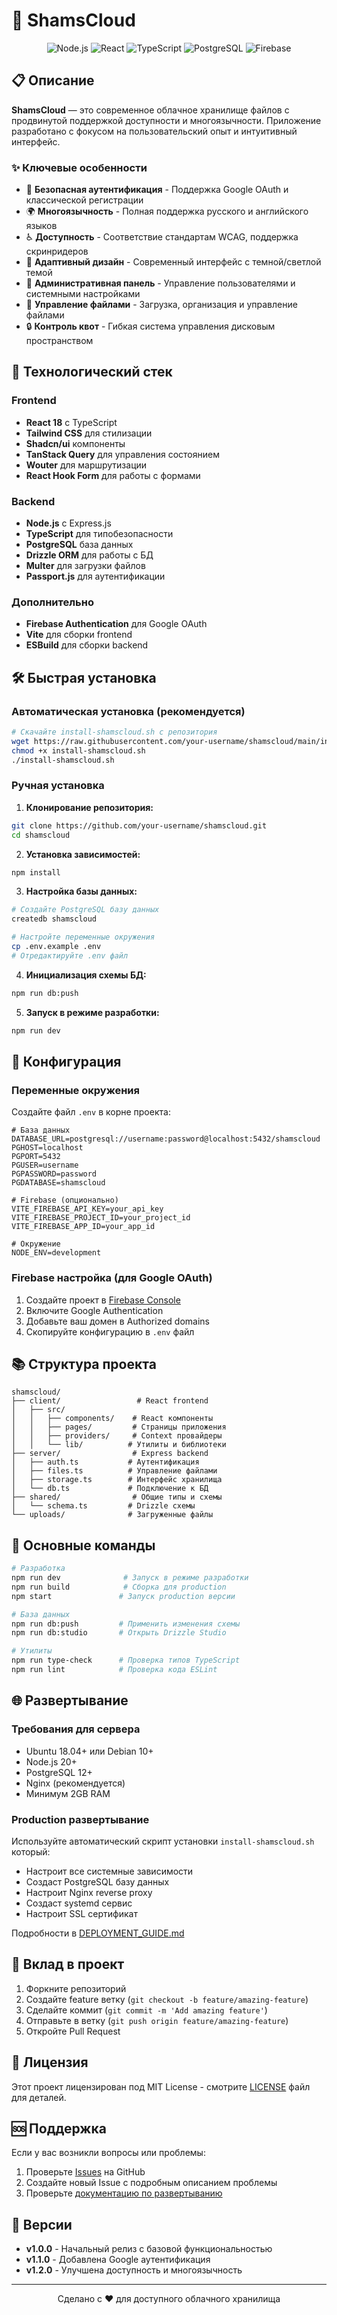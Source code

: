 # 🌟 ShamsCloud

<div align="center">
  <img src="https://img.shields.io/badge/Node.js-20+-339933?style=for-the-badge&logo=node.js&logoColor=white" alt="Node.js" />
  <img src="https://img.shields.io/badge/React-18+-61DAFB?style=for-the-badge&logo=react&logoColor=black" alt="React" />
  <img src="https://img.shields.io/badge/TypeScript-5+-3178C6?style=for-the-badge&logo=typescript&logoColor=white" alt="TypeScript" />
  <img src="https://img.shields.io/badge/PostgreSQL-15+-336791?style=for-the-badge&logo=postgresql&logoColor=white" alt="PostgreSQL" />
  <img src="https://img.shields.io/badge/Firebase-Auth-FFCA28?style=for-the-badge&logo=firebase&logoColor=black" alt="Firebase" />
</div>

## 📋 Описание

**ShamsCloud** — это современное облачное хранилище файлов с продвинутой поддержкой доступности и многоязычности. Приложение разработано с фокусом на пользовательский опыт и интуитивный интерфейс.

### ✨ Ключевые особенности

- 🔐 **Безопасная аутентификация** - Поддержка Google OAuth и классической регистрации
- 🌍 **Многоязычность** - Полная поддержка русского и английского языков
- ♿ **Доступность** - Соответствие стандартам WCAG, поддержка скринридеров
- 🎨 **Адаптивный дизайн** - Современный интерфейс с темной/светлой темой
- 👥 **Административная панель** - Управление пользователями и системными настройками
- 📁 **Управление файлами** - Загрузка, организация и управление файлами
- 🔒 **Контроль квот** - Гибкая система управления дисковым пространством

## 🚀 Технологический стек

### Frontend
- **React 18** с TypeScript
- **Tailwind CSS** для стилизации
- **Shadcn/ui** компоненты
- **TanStack Query** для управления состоянием
- **Wouter** для маршрутизации
- **React Hook Form** для работы с формами

### Backend
- **Node.js** с Express.js
- **TypeScript** для типобезопасности
- **PostgreSQL** база данных
- **Drizzle ORM** для работы с БД
- **Multer** для загрузки файлов
- **Passport.js** для аутентификации

### Дополнительно
- **Firebase Authentication** для Google OAuth
- **Vite** для сборки frontend
- **ESBuild** для сборки backend

## 🛠️ Быстрая установка

### Автоматическая установка (рекомендуется)

```bash
# Скачайте install-shamscloud.sh с репозитория
wget https://raw.githubusercontent.com/your-username/shamscloud/main/install-shamscloud.sh
chmod +x install-shamscloud.sh
./install-shamscloud.sh
```

### Ручная установка

1. **Клонирование репозитория:**
```bash
git clone https://github.com/your-username/shamscloud.git
cd shamscloud
```

2. **Установка зависимостей:**
```bash
npm install
```

3. **Настройка базы данных:**
```bash
# Создайте PostgreSQL базу данных
createdb shamscloud

# Настройте переменные окружения
cp .env.example .env
# Отредактируйте .env файл
```

4. **Инициализация схемы БД:**
```bash
npm run db:push
```

5. **Запуск в режиме разработки:**
```bash
npm run dev
```

## 🔧 Конфигурация

### Переменные окружения

Создайте файл `.env` в корне проекта:

```env
# База данных
DATABASE_URL=postgresql://username:password@localhost:5432/shamscloud
PGHOST=localhost
PGPORT=5432
PGUSER=username
PGPASSWORD=password
PGDATABASE=shamscloud

# Firebase (опционально)
VITE_FIREBASE_API_KEY=your_api_key
VITE_FIREBASE_PROJECT_ID=your_project_id
VITE_FIREBASE_APP_ID=your_app_id

# Окружение
NODE_ENV=development
```

### Firebase настройка (для Google OAuth)

1. Создайте проект в [Firebase Console](https://console.firebase.google.com/)
2. Включите Google Authentication
3. Добавьте ваш домен в Authorized domains
4. Скопируйте конфигурацию в `.env` файл

## 📚 Структура проекта

```
shamscloud/
├── client/                 # React frontend
│   ├── src/
│   │   ├── components/    # React компоненты
│   │   ├── pages/         # Страницы приложения
│   │   ├── providers/     # Context провайдеры
│   │   └── lib/          # Утилиты и библиотеки
├── server/                # Express backend
│   ├── auth.ts           # Аутентификация
│   ├── files.ts          # Управление файлами
│   ├── storage.ts        # Интерфейс хранилища
│   └── db.ts             # Подключение к БД
├── shared/                # Общие типы и схемы
│   └── schema.ts         # Drizzle схемы
└── uploads/              # Загруженные файлы
```

## 🎯 Основные команды

```bash
# Разработка
npm run dev              # Запуск в режиме разработки
npm run build            # Сборка для production
npm start               # Запуск production версии

# База данных
npm run db:push         # Применить изменения схемы
npm run db:studio       # Открыть Drizzle Studio

# Утилиты
npm run type-check      # Проверка типов TypeScript
npm run lint            # Проверка кода ESLint
```

## 🌐 Развертывание

### Требования для сервера
- Ubuntu 18.04+ или Debian 10+
- Node.js 20+
- PostgreSQL 12+
- Nginx (рекомендуется)
- Минимум 2GB RAM

### Production развертывание

Используйте автоматический скрипт установки `install-shamscloud.sh` который:
- Настроит все системные зависимости
- Создаст PostgreSQL базу данных
- Настроит Nginx reverse proxy
- Создаст systemd сервис
- Настроит SSL сертификат

Подробности в [DEPLOYMENT_GUIDE.md](./DEPLOYMENT_GUIDE.md)

## 🤝 Вклад в проект

1. Форкните репозиторий
2. Создайте feature ветку (`git checkout -b feature/amazing-feature`)
3. Сделайте коммит (`git commit -m 'Add amazing feature'`)
4. Отправьте в ветку (`git push origin feature/amazing-feature`)
5. Откройте Pull Request

## 📄 Лицензия

Этот проект лицензирован под MIT License - смотрите [LICENSE](LICENSE) файл для деталей.

## 🆘 Поддержка

Если у вас возникли вопросы или проблемы:

1. Проверьте [Issues](https://github.com/your-username/shamscloud/issues) на GitHub
2. Создайте новый Issue с подробным описанием проблемы
3. Проверьте [документацию по развертыванию](./DEPLOYMENT_GUIDE.md)

## 🔄 Версии

- **v1.0.0** - Начальный релиз с базовой функциональностью
- **v1.1.0** - Добавлена Google аутентификация
- **v1.2.0** - Улучшена доступность и многоязычность

---

<div align="center">
  Сделано с ❤️ для доступного облачного хранилища
</div>